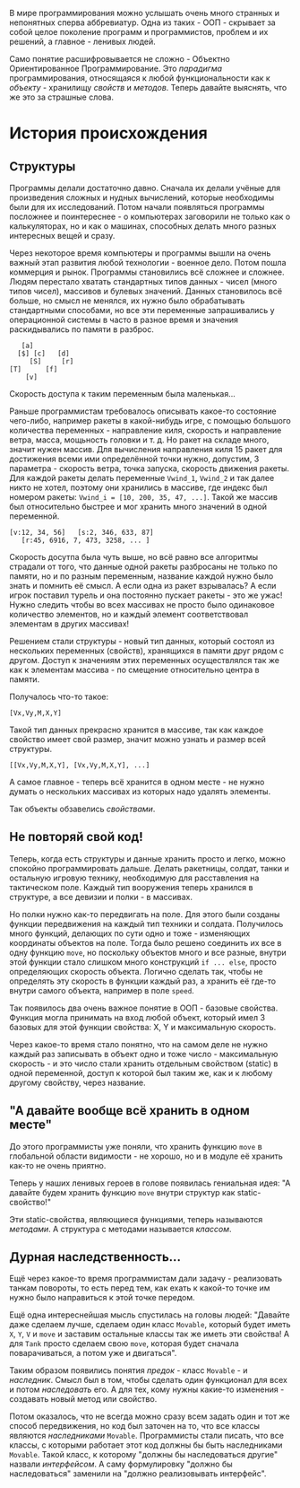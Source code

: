 В мире программирования можно услышать очень много странных и непонятных сперва аббревиатур. Одна из таких - ООП - скрывает за собой целое поколение программ и программистов, проблем и их решений, а главное - ленивых людей.

Само понятие расшифровывается не сложно - Объектно Ориентированное Программирование. Это _парадигма_ программирования, относящаяся к любой функциональности как к _объекту_ - хранилищу _свойств_ и _методов_. Теперь давайте выяснять, что же это за страшные слова.

# История происхождения

## Структуры
Программы делали достаточно давно. Сначала их делали учёные для произведения сложных и нудных вычислений, которые необходимы были для их исследований. Потом начали появляться программы посложнее и поинтереснее - о компьютерах заговорили не только как о калькуляторах, но и как о машинах, способных делать много разных интересных вещей и сразу.

Через некоторое время компьютеры и программы вышли на очень важный этап развития любой технологии - военное дело. Потом пошла коммерция и рынок. Программы становились всё сложнее и сложнее. Людям перестало хватать стандартных типов данных - чисел (много типов чисел), массивов и булевых значений. Данных становилось всё больше, но смысл не менялся, их нужно было обрабатывать стандартными способами, но все эти переменные запрашивались у операционной системы в часто в разное время и значения раскидывались по памяти в разброс.

```
   [a]
  [$] [c]   [d]
     [S]     [r]
[T]      [f]
    [v]
```

Скорость доступа к таким переменным была маленькая...

Раньше программистам требовалось описывать какое-то состояние чего-либо, например ракеты в какой-нибудь игре, с помощью большого количества переменных - направление киля, скорость и направление ветра, масса, мощьность головки и т. д. Но ракет на складе много, значит нужен массив. Для вычисления направления киля 15 ракет для достижения всеми ими определённой точки нужно, допустим, 3 параметра - скорость ветра, точка запуска, скорость движения ракеты. Для каждой ракеты делать переменные `Vwind_1`, `Vwind_2` и так далее никто не хотел, поэтому они хранились в массиве, где индекс был номером ракеты: `Vwind_i = [10, 200, 35, 47, ...]`. Такой же массив был относительно быстрее и мог хранить много значений в одной переменной.

```
[v:12, 34, 56]   [s:2, 346, 633, 87]
   [r:45, 6916, 7, 473, 3258, ... ]
```

Скорость досутпа была чуть выше, но всё равно все алгоритмы страдали от того, что данные одной ракеты разбросаны не только по памяти, но и по разным переменным, название каждой нужно было знать и помнить её смысл. А если одна из ракет взрывалась? А если игрок поставил турель и она постоянно пускает ракеты - это же ужас! Нужно следить чтобы во всех массивах не просто было одинаковое количество элементов, но и каждый элемент соответствовал элементам в других массивах!

Решением стали структуры - новый тип данных, который состоял из нескольких переменных (свойств), хранящихся в памяти друг рядом с другом. Доступ к значениям этих переменных осуществлялся так же как к элементам массива - по смещение относительно центра в памяти.

Получалось что-то такое:

```
[Vx,Vy,M,X,Y]
```

Такой тип данных прекрасно хранится в массиве, так как каждое свойство имеет свой размер, значит можно узнать и размер всей структуры.

```
[[Vx,Vy,M,X,Y], [Vx,Vy,M,X,Y], ...]
```

А самое главное - теперь всё хранится в одном месте - не нужно думать о нескольких массивах из которых надо удалять элементы.

Так объекты обзавелись _свойствами_.

## Не повторяй свой код!
Теперь, когда есть структуры и данные хранить просто и легко, можно спокойно программировать дальше. Делать ракетницы, солдат, танки и остальную игровую технику, необходимую для расставления на тактическом поле. Каждый тип вооружения теперь хранился в структуре, а все девизии и полки - в массивах. 

Но полки нужно как-то передвигать на поле. Для этого были созданы функции передвижения на каждый тип техники и солдата. Получилось много функций, делающих по сути одно и тоже - изменяющих координаты объектов на поле. Тогда было решено соединить их все в одну функцию `move`, но поскольку объектов много и все разные, внутри этой функции стало слишком много конструкций `if ... else`, просто определяющих скорость объекта. Логично сделать так, чтобы не определять эту скорость в функции каждый раз, а хранить её где-то внутри самого объекта, например в поле `speed`.

Так появилось два очень важное понятие в ООП - базовые свойства. Функция могла принимать на вход любой объект, который имел 3 базовых для этой функции свойства: X, Y и максимальную скорость.

Через какое-то время стало понятно, что на самом деле не нужно каждый раз записывать в объект одно и тоже число - максимальную скорость - и это число стали хранить отдельным свойством (static) в одной переменной, доступ к которой был таким же, как и к любому другому свойству, через название.


## "А давайте вообще всё хранить в одном месте"
До этого программисты уже поняли, что хранить функцию `move` в глобальной области видимости - не хорошо, но и в модуле её хранить как-то не очень приятно.

Теперь у наших ленивых героев в голове появилась гениальная идея: "А давайте будем хранить функцию `move` внутри структур как static-свойство!"

Эти static-свойства, являющиеся функциями, теперь называются _методами_. А структура с методами называется _классом_.


## Дурная наследственность...
Ещё через какое-то время программистам дали задачу - реализовать танкам повороты, то есть перед тем, как ехать к какой-то точке им нужно было направиться к этой точке передом.

Ещё одна интереснейшая мысль спустилась на головы людей: "Давайте даже сделаем лучше, сделаем один класс `Movable`, который будет иметь `X`, `Y`, `V` и `move` и заставим остальные классы так же иметь эти свойства! А для `Tank` просто сделаем свою `move`, которая будет сначала поварачиваться, а потом уже и двигаться".

Таким образом появились понятия _предок_ - класс `Movable` - и _наследник_. Смысл был в том, чтобы сделать один функционал для всех и потом _наследовать_ его. А для тех, кому нужны какие-то изменения - создавать новый метод или свойство.

Потом оказалось, что не всегда можно сразу всем задать один и тот же способ передвижения, но код был заточен на то, что все классы являются _наследниками_ `Movable`. Программисты стали писать, что все классы, с которыми работает этот код должны бы быть наследниками `Movable`. Такой класс,  к которому "должны бы наследоваться другие" назвали _интерфейсом_. А саму формулировку "должно бы наследоваться" заменили на "должно реализовывать интерфейс".

